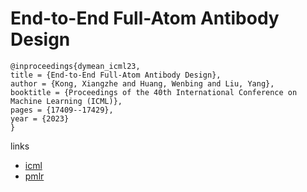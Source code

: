 # End-to-End Full-Atom Antibody Design

```
@inproceedings{dymean_icml23,
title = {End-to-End Full-Atom Antibody Design},
author = {Kong, Xiangzhe and Huang, Wenbing and Liu, Yang},
booktitle = {Proceedings of the 40th International Conference on Machine Learning (ICML)},
pages = {17409--17429},
year = {2023}
}
```

links
- [icml](https://icml.cc/Conferences/2023/Schedule?showEvent=24962)
- [pmlr](https://proceedings.mlr.press/v202/kong23c.html)
